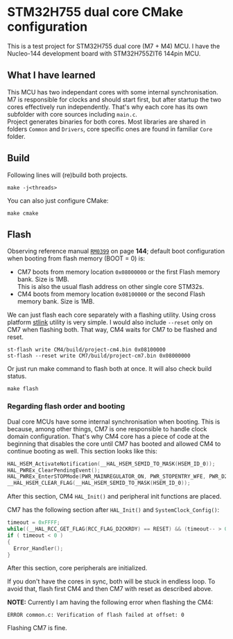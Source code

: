 # STM32H755 dual core CMake configuration

This is a test project for STM32H755 dual core (M7 + M4) MCU. I have the Nucleo-144 development board with STM32H755ZIT6 144pin MCU.  

## What I have learned

This MCU has two independant cores with some internal synchronisation. M7 is responsible for clocks and should start first, but after startup the two cores effectively run independently. That's why each core has its own subfolder with core sources including `main.c`.  
Project generates binaries for both cores. Most libraries are shared in folders `Common` and `Drivers`, core specific ones are found in familiar `Core` folder.  

## Build

Following lines will (re)build both projects.

```shell
make -j<threads>
```

You can also just configure CMake:

```shell
make cmake
```

## Flash

Observing reference manual [`RM0399`](https://www.st.com/resource/en/reference_manual/rm0399-stm32h745755-and-stm32h747757-advanced-armbased-32bit-mcus-stmicroelectronics.pdf) on page **144**; default boot configuration when booting from flash memory (BOOT = 0) is:
 * CM7 boots from memory location `0x08000000` or the first Flash memory bank. Size is 1MB.  
   This is also the usual flash address on other single core STM32s.
 * CM4 boots from memory location `0x08100000` or the second Flash memory bank. Size is 1MB.

We can just flash each core separately with a flashing utility. Using cross platform [stlink](https://github.com/stlink-org/stlink) utility is very simple. I would also include `--reset` only on CM7 when flashing both. That way, CM4 waits for CM7 to be flashed and reset.  

```shell
st-flash write CM4/build/project-cm4.bin 0x08100000
st-flash --reset write CM7/build/project-cm7.bin 0x08000000
```

Or just run make command to flash both at once. It will also check build status.

```shell
make flash
```

### Regarding flash order and booting

Dual core MCUs have some internal synchronisation when booting. This is because, among other things, CM7 is one responsible to handle clock domain configuration. That's why CM4 core has a piece of code at the beginning that disables the core until CM7 has booted and allowed CM4 to continue booting as well. This section looks like this:

```c
HAL_HSEM_ActivateNotification(__HAL_HSEM_SEMID_TO_MASK(HSEM_ID_0));
HAL_PWREx_ClearPendingEvent();
HAL_PWREx_EnterSTOPMode(PWR_MAINREGULATOR_ON, PWR_STOPENTRY_WFE, PWR_D2_DOMAIN);
__HAL_HSEM_CLEAR_FLAG(__HAL_HSEM_SEMID_TO_MASK(HSEM_ID_0));
```

After this section, CM4 `HAL_Init()` and peripheral init functions are placed.  

CM7 has the following section after `HAL_Init()` and `SystemClock_Config()`:

```c
timeout = 0xFFFF;
while((__HAL_RCC_GET_FLAG(RCC_FLAG_D2CKRDY) == RESET) && (timeout-- > 0));
if ( timeout < 0 )
{
  Error_Handler();
}
```

After this section, core peripherals are initialized.  

If you don't have the cores in sync, both will be stuck in endless loop. To avoid that, flash first CM4 and then CM7 with reset as described above.  

**NOTE:** Currently I am having the following error when flashing the CM4:

```shell
ERROR common.c: Verification of flash failed at offset: 0
```

Flashing CM7 is fine.
